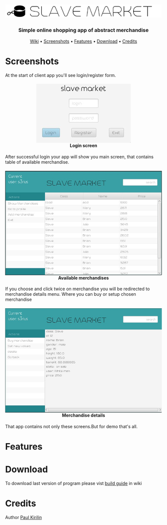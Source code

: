 <h1 align="center">
  <img src="docs/logo.png" alt="Slave Market">
</h1>

<h3 align="center">Simple online shopping app of abstract merchandise</h3>


<p align="center">
  <a href="https://github.com/s3rius/SlaveMarket/wiki">Wiki</a> •
  <a href="#screenshots">Screenshots</a> •
  <a href="#features">Features</a> •
  <a href="#download">Download</a> •
  <a href="#credits">Credits</a>
</p>


# Screenshots
At the start of client app you'll see login/register form.

<h4 align="center">
  <img align="center" src="docs/screenshots/login.jpg">
  <br>
  Login screen
</h4>

After successful login your app will show you main screen, that contains table of available merchandise.

<h4 align="center">
  <img align="center" src="docs/screenshots/main.jpg">
  <br>
  Available merchandises
</h4>

If you choose and click twice on merchandise you will be redirected to merchandise details menu. Where you can buy or setup chosen merchandise

<h4 align="center">
  <img align="center" src="docs/screenshots/merch.jpg">
  <br>
   Merchandise details
</h4>

That app contains not only these screens.But for demo that's all.

# Features
  
# Download
 To download last version of program please vist [build guide](https://github.com/s3rius/SlaveMarket/wiki#build)
 in wiki
# Credits
Author [Paul Kirilin](https://github.com/s3rius)
